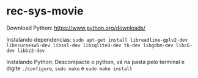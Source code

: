 # rec-sys-movie  

Download Python: https://www.python.org/downloads/  

Instalando dependencias: `sudo apt-get install libreadline-gplv2-dev libncursesw5-dev libssl-dev libsqlite3-dev tk-dev libgdbm-dev libc6-dev libbz2-dev`  

Instalando Python: Descompacte o python, vá na pasta pelo terminal e digite `./configure`, `sudo make`  e `sudo make install`  
